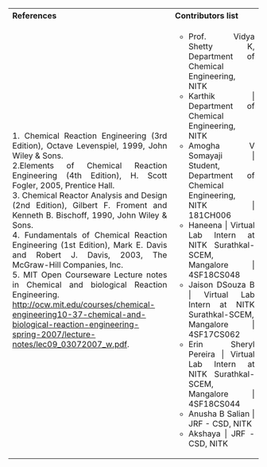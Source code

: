 <table style="text-align: justify;">
  <tr style="background-color: transparent;">
    <th style="width:65%;">References</th>
    <th style="width:35%;">Contributors list</th>
  </tr>
  <tr style="background-color:transparent;">
    <td style="width:65%;">1. Chemical Reaction Engineering (3rd Edition), Octave Levenspiel, 1999, John Wiley & Sons.<br>
2.Elements of Chemical Reaction Engineering (4th Edition), H. Scott Fogler, 2005, Prentice Hall.<br>
3. Chemical Reactor Analysis and Design (2nd Edition), Gilbert F. Froment and Kenneth B. Bischoff, 1990, John Wiley & Sons.<br>
4. Fundamentals of Chemical Reaction Engineering (1st Edition), Mark E. Davis and Robert J. Davis, 2003, The McGraw-Hill Companies, Inc.<br>
5. MIT Open Courseware Lecture notes in Chemical and biological Reaction Engineering. <a href="http://ocw.mit.edu/courses/chemical-engineering10-37-chemical-and-biological-reaction-engineering-spring-2007/lecture-notes/lec09_03072007_w.pdf">http://ocw.mit.edu/courses/chemical-engineering10-37-chemical-and-biological-reaction-engineering-spring-2007/lecture-notes/lec09_03072007_w.pdf</a>.</td>
    <td style="width:35%;">
     <ul style="list-style-type: circle;">
    <li> Prof. Vidya Shetty K, Department of Chemical Engineering, NITK</li>
  <li>Karthik | Department of Chemical Engineering, NITK</li>
  <li>Amogha V Somayaji | Student, Department of Chemical Engineering, NITK | 181CH006</li>
  <li>Haneena | Virtual Lab Intern at NITK Surathkal-SCEM, Mangalore | 4SF18CS048</li>
  <li>Jaison DSouza B | Virtual Lab Intern at NITK Surathkal-SCEM, Mangalore | 4SF17CS062</li>
  <li>Erin Sheryl Pereira | Virtual Lab Intern at NITK Surathkal-SCEM, Mangalore | 4SF18CS044</li>
  <li>Anusha B Salian | JRF - CSD, NITK</li>
  <li>Akshaya | JRF - CSD, NITK</li>
    </ul></td>
  </tr>
</table>
